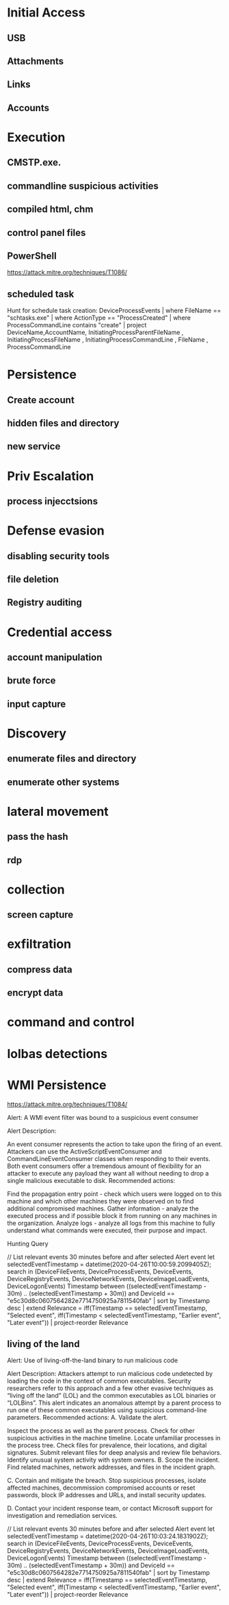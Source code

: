 # Initial Access

## USB

## Attachments

## Links

## Accounts


# Execution

## CMSTP.exe.

## commandline suspicious activities

## compiled html, chm

## control panel files

## PowerShell
https://attack.mitre.org/techniques/T1086/


## scheduled task

Hunt for schedule task creation:
DeviceProcessEvents
| where FileName == "schtasks.exe"
| where ActionType == "ProcessCreated"
| where ProcessCommandLine contains "create"
| project DeviceName,AccountName, InitiatingProcessParentFileName , InitiatingProcessFileName , InitiatingProcessCommandLine , FileName , ProcessCommandLine


# Persistence

## Create account

## hidden files and directory

## new service

# Priv Escalation

## process injecctsions

# Defense evasion

## disabling security tools

## file deletion

## Registry auditing

# Credential access

## account manipulation

## brute force

## input capture

# Discovery

## enumerate files and directory

## enumerate other systems


# lateral movement
## pass the hash

## rdp

# collection

## screen capture

# exfiltration

## compress data

## encrypt data

# command and control


# lolbas detections







# WMI Persistence

https://attack.mitre.org/techniques/T1084/

Alert: A WMI event filter was bound to a suspicious event consumer

Alert Description:

An event consumer represents the action to take upon the firing of an event. Attackers can use the ActiveScriptEventConsumer and CommandLineEventConsumer classes when responding to their events. Both event consumers offer a tremendous amount of flexibility for an attacker to execute any payload they want all without needing to drop a single malicious executable to disk.
Recommended actions:

Find the propagation entry point - check which users were logged on to this machine and which other machines they were observed on to find additional compromised machines.
Gather information - analyze the executed process and if possible block it from running on any machines in the organization.
Analyze logs - analyze all logs from this machine to fully understand what commands were executed, their purpose and impact.

Hunting Query

// List relevant events 30 minutes before and after selected Alert event
let selectedEventTimestamp = datetime(2020-04-26T10:00:59.2099405Z);
search in (DeviceFileEvents, DeviceProcessEvents, DeviceEvents, DeviceRegistryEvents, DeviceNetworkEvents, DeviceImageLoadEvents, DeviceLogonEvents)
    Timestamp between ((selectedEventTimestamp - 30m) .. (selectedEventTimestamp + 30m))
    and DeviceId == "e5c30d8c0607564282e7714750925a7811540fab"
| sort by Timestamp desc
| extend Relevance = iff(Timestamp == selectedEventTimestamp, "Selected event", iff(Timestamp < selectedEventTimestamp, "Earlier event", "Later event"))
| project-reorder Relevance

## living of the land

Alert: Use of living-off-the-land binary to run malicious code

Alert Description:
Attackers attempt to run malicious code undetected by loading the code in the context of common executables. Security researchers refer to this approach and a few other evasive techniques as “living off the land” (LOL) and the common executables as LOL binaries or “LOLBins”.
This alert indicates an anomalous attempt by a parent process to run one of these common executables using suspicious command-line parameters.
Recommended actions:
A. Validate the alert.

Inspect the process as well as the parent process.
Check for other suspicious activities in the machine timeline.
Locate unfamiliar processes in the process tree. Check files for prevalence, their locations, and digital signatures.
Submit relevant files for deep analysis and review file behaviors.
Identify unusual system activity with system owners.
B. Scope the incident. Find related machines, network addresses, and files in the incident graph.

C. Contain and mitigate the breach. Stop suspicious processes, isolate affected machines, decommission compromised accounts or reset passwords, block IP addresses and URLs, and install security updates.

D. Contact your incident response team, or contact Microsoft support for investigation and remediation services.

// List relevant events 30 minutes before and after selected Alert event
let selectedEventTimestamp = datetime(2020-04-26T10:03:24.1831902Z);
search in (DeviceFileEvents, DeviceProcessEvents, DeviceEvents, DeviceRegistryEvents, DeviceNetworkEvents, DeviceImageLoadEvents, DeviceLogonEvents)
    Timestamp between ((selectedEventTimestamp - 30m) .. (selectedEventTimestamp + 30m))
    and DeviceId == "e5c30d8c0607564282e7714750925a7811540fab"
| sort by Timestamp desc
| extend Relevance = iff(Timestamp == selectedEventTimestamp, "Selected event", iff(Timestamp < selectedEventTimestamp, "Earlier event", "Later event"))
| project-reorder Relevance


